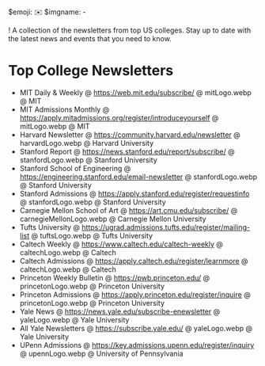 $emoji: ✉️
$imgname: -

! A collection of the newsletters from top US colleges. Stay up to date with the latest news and events that you need to know.

# Top College Newsletters

- MIT Daily & Weekly @ https://web.mit.edu/subscribe/ @ mitLogo.webp @ MIT
- MIT Admissions Monthly @ https://apply.mitadmissions.org/register/introduceyourself @ mitLogo.webp @ MIT
- Harvard Newsletter @ https://community.harvard.edu/newsletter @ harvardLogo.webp @ Harvard University
- Stanford Report @ https://news.stanford.edu/report/subscribe/ @ stanfordLogo.webp @ Stanford University
- Stanford School of Engineering @ https://engineering.stanford.edu/email-newsletter @ stanfordLogo.webp @ Stanford University
- Stanford Admissions @ https://apply.stanford.edu/register/requestinfo @ stanfordLogo.webp @ Stanford University
- Carnegie Mellon School of Art @ https://art.cmu.edu/subscribe/ @ carnegieMellonLogo.webp @ Carnegie Mellon University
- Tufts University @ https://ugrad.admissions.tufts.edu/register/mailing-list @ tuftsLogo.webp @ Tufts University
- Caltech Weekly @ https://www.caltech.edu/caltech-weekly @ caltechLogo.webp @ Caltech
- Caltech Admissions @ https://apply.caltech.edu/register/learnmore @ caltechLogo.webp @ Caltech
- Princeton Weekly Bulletin @ https://pwb.princeton.edu/ @ princetonLogo.webp @ Princeton University
- Princeton Admissions @ https://apply.princeton.edu/register/inquire @ princetonLogo.webp @ Princeton University
- Yale News @ https://news.yale.edu/subscribe-enewsletter @ yaleLogo.webp @ Yale University
- All Yale Newsletters @ https://subscribe.yale.edu/ @ yaleLogo.webp @ Yale University
- UPenn Admissions @ https://key.admissions.upenn.edu/register/inquiry @ upennLogo.webp @ University of Pennsylvania